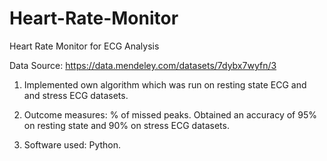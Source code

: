# Heart-Rate-Monitor
Heart Rate Monitor for ECG Analysis


Data Source: https://data.mendeley.com/datasets/7dybx7wyfn/3

1. Implemented own algorithm which was run on resting state ECG and and stress ECG datasets.

2. Outcome measures: % of missed peaks. Obtained an accuracy of 95% on resting state and 90% on stress ECG datasets.

3. Software used: Python.
